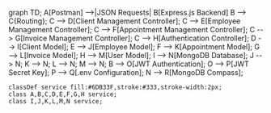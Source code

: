 graph TD;
    A[Postman] -->|JSON Requests| B[Express.js Backend]
    B --> C{Routing};
    C --> D[Client Management Controller];
    C --> E[Employee Management Controller];
    C --> F[Appointment Management Controller];
    C --> G[Invoice Management Controller];
    C --> H[Authentication Controller];
    D --> I[Client Model];
    E --> J[Employee Model];
    F --> K[Appointment Model];
    G --> L[Invoice Model];
    H --> M[User Model];
    I --> N[MongoDB Database];
    J --> N;
    K --> N;
    L --> N;
    M --> N;
    B --> O[JWT Authentication];
    O --> P[JWT Secret Key];
    P --> Q[.env Configuration];
    N --> R[MongoDB Compass];

    classDef service fill:#6DB33F,stroke:#333,stroke-width:2px;
    class A,B,C,D,E,F,G,H service;
    class I,J,K,L,M,N service;
